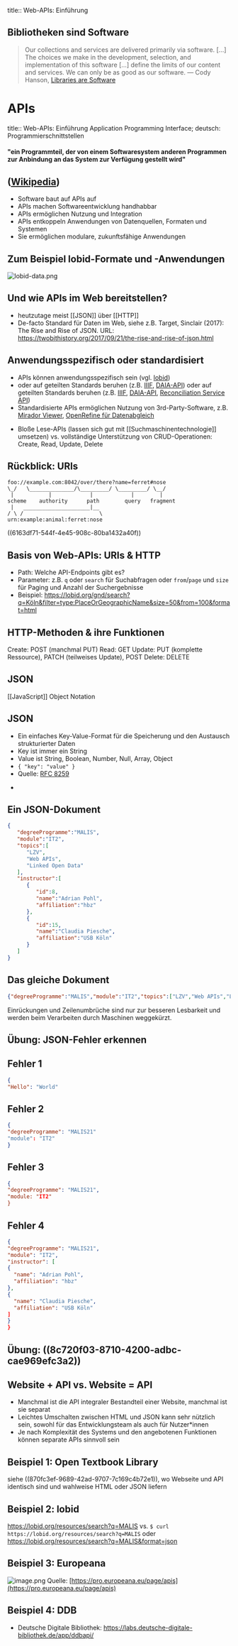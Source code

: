 title:: Web-APIs: Einführung

## Bibliotheken sind Software
> Our collections and services are delivered primarily via software. [...] The choices we make in the development, selection, and implementation of this software [...] define the limits of our content and services. We can only be as good as our software.
— Cody Hanson, [Libraries are Software](http://codyhanson.com/writing/software.html)
# APIs
title:: Web-APIs: Einführung
Application Programming Interface;
deutsch: Programmierschnittstellen
#### "ein Programmteil, der von einem Softwaresystem anderen Programmen zur Anbindung an das System zur Verfügung gestellt wird"
([Wikipedia](https://de.wikipedia.org/w/index.php?title=Programmierschnittstelle&oldid=215955723))
-
  * Software baut auf APIs auf
  * APIs machen Softwareentwicklung handhabbar
  * APIs ermöglichen Nutzung und Integration
  * APIs entkoppeln Anwendungen von Datenquellen, Formaten und Systemen
  * Sie ermöglichen modulare, zukunftsfähige Anwendungen
## Zum Beispiel lobid-Formate und -Anwendungen
![lobid-data.png](../assets/lobid-data.png)
## Und wie APIs im Web bereitstellen? 
* heutzutage meist [[JSON]] über [[HTTP]] 
* De-facto Standard für Daten im Web, siehe z.B. Target, Sinclair (2017): The Rise and Rise of JSON. URL: https://twobithistory.org/2017/09/21/the-rise-and-rise-of-json.html
## Anwendungsspezifisch oder standardisiert 
* APIs können anwendungsspezifisch sein (vgl. [lobid](https://lobid.org))
* oder auf geteilten Standards beruhen (z.B. [IIIF](https://iiif.io/), [DAIA-API](https://verbundwiki.gbv.de/display/VZG/DAIA)) oder auf geteilten Standards beruhen (z.B. [IIIF](https://iiif.io/), [DAIA-API](https://verbundwiki.gbv.de/display/VZG/DAIA), [Reconciliation Service API](https://reconciliation-api.github.io/specs/latest/))
* Standardisierte APIs ermöglichen Nutzung von 3rd-Party-Software, z.B. [Mirador Viewer](https://projectmirador.org/), [OpenRefine für Datenabgleich](https://openrefine.org/)
- Bloße Lese-APIs (lassen sich gut mit [[Suchmaschinentechnologie]] umsetzen)
  vs.
  vollständige Unterstützung von CRUD-Operationen: Create, Read, Update, Delete
## Rückblick: URIs
```
foo://example.com:8042/over/there?name=ferret#nose
\_/   \______________/\_________/ \_________/ \__/
 |           |            |            |        |
scheme    authority      path        query   fragment
 |   _____________________|__
/ \ /                        \
urn:example:animal:ferret:nose
```
((6163df71-544f-4e45-908c-80ba1432a40f))
## Basis von Web-APIs: URIs & HTTP
* Path: Welche API-Endpoints gibt es?
* Parameter: z.B. `q` oder `search` für Suchabfragen oder `from`/`page` und `size` für Paging und Anzahl der Suchergebnisse
* Beispiel: https://lobid.org/gnd/search?q=Köln&filter=type:PlaceOrGeographicName&size=50&from=100&format=html
## HTTP-Methoden & ihre Funktionen
Create: POST (manchmal PUT)
Read: GET
Update: PUT (komplette Ressource), PATCH (teilweises Update), POST
Delete: DELETE
## JSON
[[JavaScript]] Object Notation
## JSON
* Ein einfaches Key-Value-Format für die Speicherung und den Austausch strukturierter Daten
* Key ist immer ein String
* Value ist String, Boolean, Number, Null, Array, Object
* `{ "key": "value" }`
* Quelle: [RFC 8259](https://tools.ietf.org/html/rfc8259)
-
## Ein JSON-Dokument
```json
{
   "degreeProgramme":"MALIS",
   "module":"IT2",
   "topics":[
      "LZV",
      "Web APIs",
      "Linked Open Data"
   ],
   "instructor":[
      {
         "id":8,
         "name":"Adrian Pohl",
         "affiliation":"hbz"
      },
      {
         "id":15,
         "name":"Claudia Piesche",
         "affiliation":"USB Köln"
      }
   ]
}
```
## Das gleiche Dokument
```json
{"degreeProgramme":"MALIS","module":"IT2","topics":["LZV","Web APIs","Linked Open Data"],"instructor":[{"id":8,"name":"Adrian Pohl","affiliation":"hbz"},{"id":15,"name":"Claudia Piesche","affiliation":"USB Köln"}]}
```
Einrückungen und Zeilenumbrüche sind nur zur besseren Lesbarkeit und werden beim Verarbeiten durch Maschinen weggekürzt.
## Übung: JSON-Fehler erkennen
## Fehler 1
```json
{
"Hello": "World"
```
## Fehler 2
```json
{
"degreeProgramme": "MALIS21"
"module": "IT2"
}
```
## Fehler 3
```json
{
"degreeProgramme": "MALIS21",
"module: "IT2"
}
```
## Fehler 4
```json
{
"degreeProgramme": "MALIS21",
"module": "IT2",
"instructor": [
{
  "name": "Adrian Pohl",
  "affiliation": "hbz"
},
{
  "name": "Claudia Piesche",
  "affiliation": "USB Köln"
]
}
}
```
## Übung: ((8c720f03-8710-4200-adbc-cae969efc3a2))
## Website + API vs. Website = API
* Manchmal ist die API integraler Bestandteil einer Website, manchmal ist sie separat
* Leichtes Umschalten zwischen HTML und JSON kann sehr nützlich sein, sowohl für das Entwicklungsteam als auch für Nutzer\*innen
* Je nach Komplexität des Systems und den angebotenen Funktionen können separate APIs sinnvoll sein
## Beispiel 1: Open Textbook Library
siehe ((870fc3ef-9689-42ad-9707-7c169c4b72e1)), wo Webseite und API identisch sind und wahlweise HTML oder JSON liefern
## Beispiel 2: lobid
https://lobid.org/resources/search?q=MALIS
vs.
`$ curl https://lobid.org/resources/search?q=MALIS`
oder
https://lobid.org/resources/search?q=MALIS&format=json
## Beispiel 3: Europeana
![image.png](../assets/image_1634068232195_0.png)
Quelle: [https://pro.europeana.eu/page/apis](https://pro.europeana.eu/page/apis)
## Beispiel 4: DDB
* Deutsche Digitale Bibliothek: https://labs.deutsche-digitale-bibliothek.de/app/ddbapi/